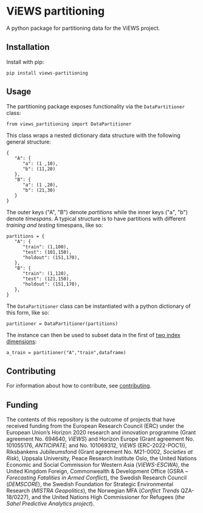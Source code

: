 
# ViEWS partitioning

A python package for partitioning data for the ViEWS project.

## Installation

Install with pip:

```
pip install views-partitioning
```

## Usage

The partitioning package exposes functionality via the `DataPartitioner` class: 

```
from views_partitioning import DataPartitioner
```

This class wraps a nested dictionary data structure with the following general
structure:

```
{
   "A": {
      "a": (1 ,10),
      "b": (11,20)
   },
   "B": {
      "a": (1 ,20),
      "b": (21,30)
   }
}
```

The outer keys ("A", "B") denote _partitions_ while the inner keys ("a", "b")
denote _timespans_. A typical structure is to have partitions with different
_training and testing_ timespans, like so:

```
partitions = {
   "A": {
      "train": (1,100),
      "test": (101,150),
      "holdout": (151,170),
   },
   "B": {
      "train": (1,120),
      "test": (121,150),
      "holdout": (151,170),
   },
}
```

The `DataPartitioner` class can be instantiated with a python dictionary of
this form, like so:

```
partitioner = DataPartitioner(partitions)
```

The instance can then be used to subset data in the first of [two index dimensions]("https://github.com/prio-data/viewser/wiki/DataConventions):

```
a_train = partitioner("A","train",dataframe)
```

## Contributing

For information about how to contribute, see
[contributing](https://github.com/prio-data/contributing).

## Funding

The contents of this repository is the outcome of projects that have received funding from the European Research Council (ERC) under the European Union’s Horizon 2020 research and innovation programme (Grant agreement No. 694640, *ViEWS*) and Horizon Europe (Grant agreement No. 101055176, *ANTICIPATE*; and No. 101069312, *ViEWS* (ERC-2022-POC1)), Riksbankens Jubileumsfond (Grant agreement No. M21-0002, *Societies at Risk*), Uppsala University, Peace Research Institute Oslo, the United Nations Economic and Social Commission for Western Asia (*ViEWS-ESCWA*), the United Kingdom Foreign, Commonwealth & Development Office (GSRA – *Forecasting Fatalities in Armed Conflict*), the Swedish Research Council (*DEMSCORE*), the Swedish Foundation for Strategic Environmental Research (*MISTRA Geopolitics*), the Norwegian MFA (*Conflict Trends* QZA-18/0227), and the United Nations High Commissioner for Refugees (*the Sahel Predictive Analytics project*).
